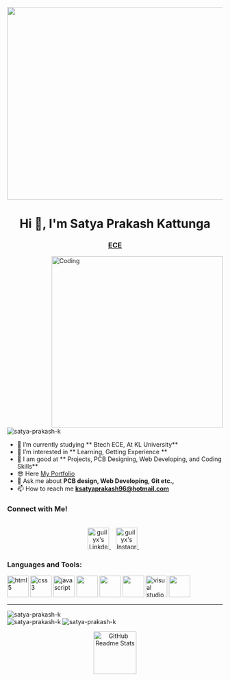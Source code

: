 <img height="450" width="1000" src="https://miro.medium.com/v2/resize:fit:1400/1*yZ41P3YdMYMiyFPAPrzyGw.gif">

<h1 align="center">Hi 👋, I'm Satya Prakash Kattunga</h1>

<h3 align="center"><u>ECE</u></h3>

<img align="right" alt="Coding" width="400" src="https://media.tenor.com/7x1_TZA-tlEAAAAC/computer.gif">

<p align="left"> <img src="https://komarev.com/ghpvc/?username=satya-prakash-k&label=Profile%20views&color=0e75b6&style=flat" alt="satya-prakash-k" /> </p>


- 🔭 I’m currently studying ** Btech ECE, At KL University**
- 🌱 I’m interested in  ** Learning, Getting Experience **
- 📝 I am good at ** Projects, PCB Designing, Web Developing, and Coding Skills**
- 😎 Here [My Portfolio](https://github.com/Satya-Prakash-K/Satya-Prakash-K.git)  
- 💬 Ask me about **PCB design, Web Developing, Git etc.,**
- 📫 How to reach me **ksatyaprakash96@hotmail.com**

 
<h3>Connect with Me!</h3>
<p align="center">
<br/>
<a href="https://www.linkedin.com/in/k-satya-prakash-523291239/">
  <img alt="guilyx's LinkdeIN" width="50px" src="https://user-images.githubusercontent.com/57393186/151711211-5c29f763-d28a-4b7a-a741-1f8c0dd2fe0e.png" />
</a>&nbsp;&nbsp;
<a href="https://www.instagram.com/sa____t__ya/">
  <img alt="guilyx's Instagram" width="50px" src="https://user-images.githubusercontent.com/57393186/151711168-f5cc60d2-c486-46f1-bc23-c740b719d80d.png" />
</a>&nbsp;&nbsp;
</p>

<h3 align="left">Languages and Tools:</h3>

<span>
   <img alt="html5" width="50px" src="https://img.icons8.com/color/240/000000/html-5.png">
   <img alt="css3" width="50px" src="https://img.icons8.com/color/240/000000/css3.png">
   <img alt="javascript" width="50px" src="https://img.icons8.com/color/240/000000/javascript.png" />
   <img src ="https://img.icons8.com/fluency/512/c-programming.png" width="50px"/>
   <img src = "https://img.icons8.com/color/2x/c-plus-plus-logo.png" width="50px"/>
  <img src="https://img.icons8.com/color/64/000000/git.png" width="50px"/>
  <img alt="visual studio code" width="50px" src="https://img.icons8.com/fluent/240/000000/visual-studio-code-2019.png" />  
  <img src="https://img.icons8.com/color/64/000000/python--v1.png" width="50px" />
  
</span>
<hr>
<img  src="https://github-readme-stats.vercel.app/api?username=Satya-Prakash-K&show_icons=true&theme=transparent" alt="satya-prakash-k"> </br>

<img src="https://github-readme-stats.vercel.app/api/top-langs?username=Satya-Prakash-K&theme=transparent" alt="satya-prakash-k">

<img src="https://github-readme-streak-stats.herokuapp.com/?user=Satya-Prakash-K&theme=transparent" alt="satya-prakash-k">

<p align="center">
 <img width="100px" src="https://res.cloudinary.com/anuraghazra/image/upload/v1594908242/logo_ccswme.svg" align="center" alt="GitHub Readme Stats" />
